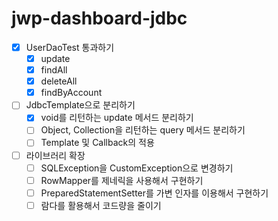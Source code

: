 # jwp-dashboard-jdbc

- [x] UserDaoTest 통과하기
  - [x] update
  - [x] findAll
  - [x] deleteAll
  - [x] findByAccount

- [ ] JdbcTemplate으로 분리하기
  - [x] void를 리턴하는 update 메서드 분리하기
  - [ ] Object, Collection을 리턴하는 query 메서드 분리하기
  - [ ] Template 및 Callback의 적용

- [ ] 라이브러리 확장
  - [ ] SQLException을 CustomException으로 변경하기
  - [ ] RowMapper를 제네릭을 사용해서 구현하기
  - [ ] PreparedStatementSetter를 가변 인자를 이용해서 구현하기
  - [ ] 람다를 활용해서 코드량을 줄이기
